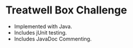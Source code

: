 # Treatwell Box Challenge
<ul>
    <li>Implemented with Java.</li>
    <li>Includes jUnit testing.</li>
    <li>Includes JavaDoc Commenting.</li>
</ul>

